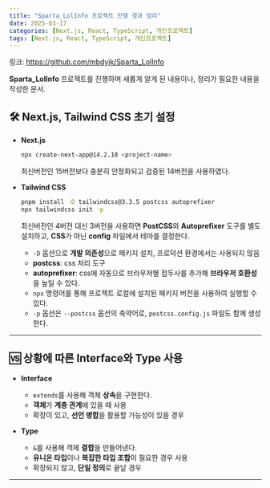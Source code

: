 ```yaml
---
title: "Sparta_LolInfo 프로젝트 진행 경과 정리"
date: 2025-03-17
categories: [Next.js, React, TypeScript, 개인프로젝트]
tags: [Next.js, React, TypeScript, 개인프로젝트]
---
```


링크: https://github.com/mbdyjk/Sparta_LolInfo

**Sparta_LolInfo** 프로젝트를 진행하며 새롭게 알게 된 내용이나, 정리가 필요한 내용을 작성한 문서.

## 🛠️ Next.js, Tailwind CSS  초기 설정

- **Next.js**

    ```bash
    npx create-next-app@14.2.18 <project-name>
    ```

    최신버전인 15버전보다 충분히 안정화되고 검증된 14버전을 사용하였다.

- **Tailwind CSS**

    ```bash
    pnpm install -D tailwindcss@3.3.5 postcss autoprefixer
    npx tailwindcss init -p
    ```

    최신버전인 4버전 대신 3버전을 사용하면 **PostCSS**와 **Autoprefixer** 도구를 별도 설치하고, **CSS**가 아닌 **config** 파일에서 테마를 결정한다.

    - `-D` 옵션으로 **개발 의존성**으로 패키지 설치, 프로덕션 환경에서는 사용되지 않음
    - **postcss**: css 처리 도구
    - **autoprefixer**: css에 자동으로 브라우저별 접두사를 추가해 **브라우저 호환성**을 높일 수 있다.
    - `npx` 명령어를 통해 프로젝트 로컬에 설치된 패키지 버전을 사용하여 실행할 수 있다.
    - `-p` 옵션은 ``--postcss`` 옵션의 축약어로, `postcss.config.js` 파일도 함께 생성한다.

---

## 🆚 상황에 따른 Interface와 Type 사용

- **Interface**
  - `extends`를 사용해 객체 **상속**을 구현한다.
  - **객체**가 **계층 관계**에 있을 때 사용
  - 확장이 있고, **선언 병합**을 활용할 가능성이 있을 경우

- **Type**
  - `&`를 사용해 객체 **결합**을 만들어낸다.
  - **유니온 타입**이나 **복잡한 타입 조합**이 필요한 경우 사용
  - 확장되지 않고, **단일 정의**로 끝날 경우

---